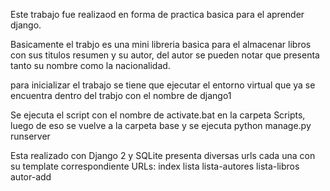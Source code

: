 Este trabajo fue realizaod en forma de practica basica para el aprender django.


Basicamente el trabjo es una mini libreria basica para el almacenar libros con sus titulos 
resumen y su autor, del autor se pueden notar que presenta tanto su nombre como la nacionalidad.

para inicializar el trabajo se tiene que ejecutar el entorno virtual que ya se encuentra dentro del trabjo con el nombre de 
django1

Se ejecuta el script con el nombre de activate.bat en la carpeta Scripts, luego de eso se vuelve a la carpeta base y se ejecuta 
python manage.py runserver 

Esta realizado con Django 2 y SQLite
presenta diversas urls cada una con su template correspondiente
URLs:
    index
    lista
    lista-autores
    lista-libros
    autor-add


